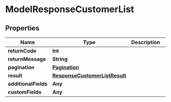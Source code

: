 

# ModelResponseCustomerList


## Properties

Name | Type | Description | Notes
------------ | ------------- | ------------- | -------------
**returnCode** | **Int** |  |  [optional]
**returnMessage** | **String** |  |  [optional]
**pagination** | [**Pagination**](Pagination.md) |  |  [optional]
**result** | [**ResponseCustomerListResult**](ResponseCustomerListResult.md) |  |  [optional]
**additionalFields** | **Any** |  |  [optional]
**customFields** | **Any** |  |  [optional]



